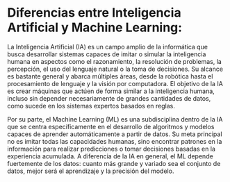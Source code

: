 # Diferencias entre Inteligencia Artificial y Machine Learning:

La Inteligencia Artificial (IA) es un campo amplio de la informática que busca desarrollar sistemas capaces de imitar o simular la inteligencia humana en aspectos como el razonamiento, la resolución de problemas, la percepción, el uso del lenguaje natural o la toma de decisiones. Su alcance es bastante general y abarca múltiples áreas, desde la robótica hasta el procesamiento de lenguaje y la visión por computadora. El objetivo de la IA es crear máquinas que actúen de forma similar a la inteligencia humana, incluso sin depender necesariamente de grandes cantidades de datos, como sucede en los sistemas expertos basados en reglas.

Por su parte, el Machine Learning (ML) es una subdisciplina dentro de la IA que se centra específicamente en el desarrollo de algoritmos y modelos capaces de aprender automáticamente a partir de datos. Su meta principal no es imitar todas las capacidades humanas, sino encontrar patrones en la información para realizar predicciones o tomar decisiones basadas en la experiencia acumulada. A diferencia de la IA en general, el ML depende fuertemente de los datos: cuanto más grande y variado sea el conjunto de datos, mejor será el aprendizaje y la precisión del modelo.